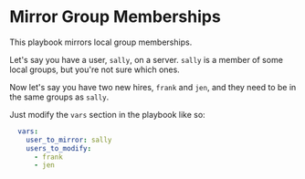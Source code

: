 # Mirror Group Memberships

This playbook mirrors local group memberships.

Let's say you have a user, `sally`, on a server. `sally` is a member of some
local groups, but you're not sure which ones.

Now let's say you have two new hires, `frank` and `jen`, and they need to be in
the same groups as `sally`.

Just modify the `vars` section in the playbook like so:

```yaml
  vars:
    user_to_mirror: sally
    users_to_modify:
      - frank
      - jen
```
